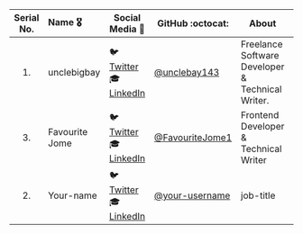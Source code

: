 | Serial No. | Name :medal_military: | Social Media :wave:                                                                                                                       | GitHub :octocat:                                     | About                                            | Country :globe_with_meridians: |
| :--------: | :-------------------- | ----------------------------------------------------------------------------------------------------------------------------------------- | ---------------------------------------------------- | ------------------------------------------------ | ------------------------------ |
|     1.     | unclebigbay           | :bird: [Twitter](https://twitter.com/unclebigbay143) <br>:mortar_board: [LinkedIn](https://www.linkedin.com/in/unclebigbay/)              | [@unclebay143](https://github.com/unclebay143/)      | Freelance Software Developer & Technical Writer. | Nigeria                        |
|     3.     | Favourite Jome        | :bird: [Twitter](https://twitter.com/FavouriteJome1) <br>:mortar_board: [LinkedIn](https://www.linkedin.com/in/favourite-jome-677766184/) | [@FavouriteJome1](https://github.com/jomefavourite/) | Frontend Developer & Technical Writer            | Nigeria                        |
|     2.     | Your-name             | :bird: [Twitter](https://twitter.com/Kashish_121) <br>:mortar_board: [LinkedIn](https://www.linkedin.com/in/your-linkedin/)               | [@your-username](https://github.com/your-username/)  | job-title                                        | your country                   |
